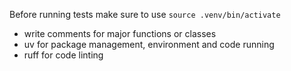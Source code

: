 Before running tests make sure to use `source .venv/bin/activate`

- write comments for major functions or classes
- uv for package management, environment and code running
- ruff for code linting